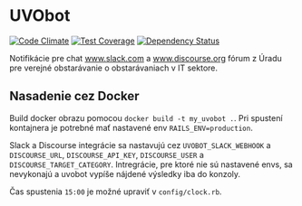 # UVObot

[![Code Climate](https://codeclimate.com/github/slovensko-digital/uvobot/badges/gpa.svg)](https://codeclimate.com/github/slovensko-digital/uvobot) [![Test Coverage](https://codeclimate.com/github/slovensko-digital/uvobot/badges/coverage.svg)](https://codeclimate.com/github/slovensko-digital/uvobot/coverage) [![Dependency Status](https://gemnasium.com/slovensko-digital/uvobot.svg)](https://gemnasium.com/slovensko-digital/uvobot)


Notifikácie pre chat www.slack.com a www.discourse.org fórum z Úradu pre verejné obstarávanie o obstarávaniach v IT sektore.

## Nasadenie cez Docker

Build docker obrazu pomocou `docker build -t my_uvobot .`. Pri spustení kontajnera je potrebné mať nastavené env `RAILS_ENV=production`.

Slack a Discourse integrácie sa nastavujú cez `UVOBOT_SLACK_WEBHOOK` a `DISCOURSE_URL`, `DISCOURSE_API_KEY`, `DISCOURSE_USER` a `DISCOURSE_TARGET_CATEGORY`. Intregrácie, pre ktoré nie sú nastavené envs, sa nevykonajú a uvobot vypíše nájdené výsledky iba do konzoly.

Čas spustenia `15:00` je možné upraviť v `config/clock.rb`.
